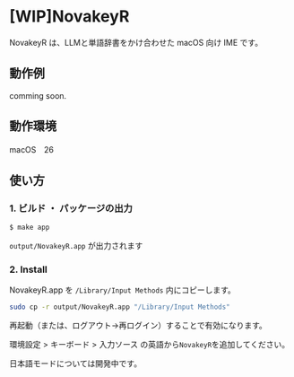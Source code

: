 # [WIP]NovakeyR

NovakeyR は、LLMと単語辞書をかけ合わせた macOS 向け IME です。

## 動作例

comming soon.

## 動作環境

macOS　26

## 使い方

### 1. ビルド ・ パッケージの出力

```sh
$ make app
```

`output/NovakeyR.app` が出力されます

### 2. Install

NovakeyR.app を `/Library/Input Methods` 内にコピーします。

```sh
sudo cp -r output/NovakeyR.app "/Library/Input Methods"
```

再起動（または、ログアウト→再ログイン）することで有効になります。

環境設定 > キーボード > 入力ソース の英語から`NovakeyR`を追加してください。

日本語モードについては開発中です。
